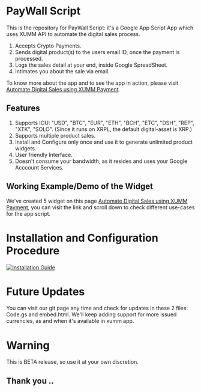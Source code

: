 # PayWall Script


This is the repository for PayWall Script: it's a Google App Script App which uses XUMM API to automate the digital sales process.

1. Accepts Crypto Payments.
2. Sends digital product(s) to the users email ID, once the payment is processed.
3. Logs the sales detail at your end, inside Google SpreadSheet.
4. Intimates you about the sale via email.

To know more about the app and to see the app in action, please visit [Automate Digital Sales using XUMM Payment](https://technotip.com/gifts/automate-digital-sales-using-xumm-payment/). 

## Features
1. Supports IOU: "USD", "BTC", "EUR", "ETH", "BCH", "ETC", "DSH", "REP", "XTK", "SOLO".
   (Since it runs on XRPL, the default digital-asset is XRP.)
2. Supports multiple product sales.
3. Install and Configure only once and use it to generate unlimited product widgets.
4. User friendly Interface.
5. Doesn't consume your bandwidth, as it resides and uses your Google Acccount Services.

## Working Example/Demo of the Widget
We've created 5 widget on this page [Automate Digital Sales using XUMM Payment](https://technotip.com/gifts/automate-digital-sales-using-xumm-payment/), you can visit the link and scroll down to check different use-cases for the app script.

# Installation and Configuration Procedure
[![Installation Guide](https://technotip.com/xumm/git/youtube-frame-paywallscript-xumm-api-xrpl.png)](https://www.youtube.com/watch?v=aMnsVneAUsw)


# Future Updates
You can visit our git page any time and check for updates in these 2 files: Code.gs and embed.html.
We'll keep adding support for more issued currencies, as and when it's available in xumm app.

# Warning
This is BETA release, so use it at your own discretion.

## Thank you ..
